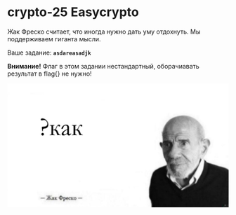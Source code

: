 # crypto-25 Easycrypto

Жак Фреско считает, что иногда нужно дать уму отдохнуть. Мы поддерживаем гиганта мысли.

Ваше задание: **`asdareasadjk`**

**Внимание!** Флаг в этом задании нестандартный, оборачиавать результат в flag{} не нужно!

![](/crypto25/static/fresco.jpg)